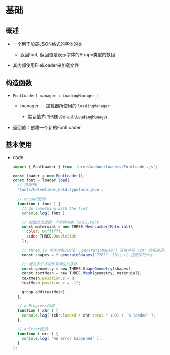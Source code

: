 # 基础

## 概述

+ 一个用于加载JSON格式的字体的类

  + 返回font, 返回值是表示字体的Shape类型的数组

+ 其内部使用FileLoader来加载文件

## 构造函数

+ `FontLoader( manager : LoadingManager )`

  + manager — 加载器所使用的 `loadingManager`

    + 默认值为 `THREE.DefaultLoadingManager`

+ 返回值：创建一个新的FontLoader

## 基本使用

+ code

  ```js
  import { FontLoader } from 'three/addons/loaders/FontLoader.js';

  const loader = new FontLoader();
  const font = loader.load(
    // 资源URL
    'fonts/helvetiker_bold.typeface.json',

    // onLoad回调
    function ( font ) {
      // do something with the font
      console.log( font );

      // 加载成功返回一个字体对象 THREE.Font
      const materuial = new THREE.MeshLambertMaterial({
        color: 0xffffff,
        side: THREE.DoubleSide
      });

      // three.js 字体对象的方法，.generateShapes() 获取字符 720° 的轮廓顶点坐标
      const shapes = f.generateShapes("720°", 10); // 控制字符大小

      // 通过多个多边形轮廓生成字体
      const geometry = new THREE.ShapeGeometry(shapes);
      const textMesh = new THREE.Mesh(geometry, materuial);
      textMesh.position.z = R;
      textMesh.position.x = -12;

      group.add(textMesh);
    },

    // onProgress回调
    function ( xhr ) {
      console.log( (xhr.loaded / xhr.total * 100) + '% loaded' );
    },

    // onError回调
    function ( err ) {
      console.log( 'An error happened' );
    }
  );
  ```

